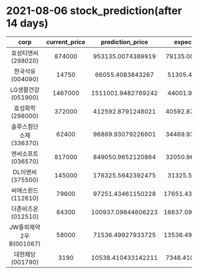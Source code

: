 # 2021-08-06 stock_prediction(after 14 days)

|   corp   |   current_price   |   prediction_price   |   expected_profit   |
|:--------:|:-----------------:|:--------------------:|:-------------------:|
|효성티앤씨(298020)|874000|953135.0074389919|79135.00743899192|
|한국석유(004090)|14750|66055.4083843267|51305.4083843267|
|LG생활건강(051900)|1467000|1511001.9482769242|44001.9482769242|
|효성화학(298000)|372000|412592.8791248021|40592.87912480207|
|솔루스첨단소재(336370)|62400|96869.93079226601|34469.93079226601|
|엔씨소프트(036570)|817000|849050.9652120864|32050.96521208645|
|DL이앤씨(375500)|145000|176325.5642392475|31325.5642392475|
|씨에스윈드(112610)|79600|97251.43461150228|17651.434611502278|
|더존비즈온(012510)|84300|100937.09844606223|16637.098446062228|
|JW중외제약2우B(001067)|58000|71536.49927933725|13536.499279337251|
|대한제당(001790)|3190|10538.410433142211|7348.410433142211|
